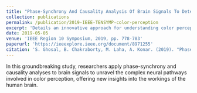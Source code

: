 ```yaml
---
title: "Phase-Synchrony And Causality Analysis Of Brain Signals To Determine Signal Transduction Pathways In Color Perception"
collection: publications
permalink: /publication/2019-IEEE-TENSYMP-color-perception
excerpt: 'Details an innovative approach for understanding color perception through phase-synchrony and causality analysis of brain signals, identifying key signal transduction pathways.'
date: 2019-05-05
venue: 'IEEE Region 10 Symposium, 2019, pp. 778-783'
paperurl: 'https://ieeexplore.ieee.org/document/8971255'
citation: 'S. Ghosal, B. Chakraborty, M. Laha, A. Konar. (2019). "Phase-Synchrony And Causality Analysis Of Brain Signals To Determine Signal Transduction Pathways In Color Perception." <i>IEEE Region 10 Symposium, 2019</i>, pp. 778-783.'
---
```


In this groundbreaking study, researchers apply phase-synchrony and causality analyses to brain signals to unravel the complex neural pathways involved in color perception, offering new insights into the workings of the human brain.
